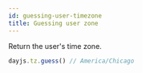 ```yaml
---
id: guessing-user-timezone
title: Guessing user zone
---
```


Return the user's time zone.

```javascript
dayjs.tz.guess() // America/Chicago
```
